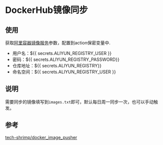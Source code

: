 # DockerHub镜像同步

## 使用

获取[阿里容器镜像服务](https://cr.console.aliyun.com/)参数，配置到action保密变量中.

* 用户名：${{ secrets.ALIYUN_REGISTRY_USER }}
* 密码：${{ secrets.ALIYUN_REGISTRY_PASSWORD}}
* 仓库地址：${{ secrets.ALIYUN_REGISTRY}}
* 命名空间：${{ secrets.ALIYUN_REGISTRY_USER }}

## 说明

需要同步的镜像填写到`images.txt`即可，默认每日周一同步一次，也可以手动触发。

## 参考

[tech-shrimp/docker_image_pusher](https://github.com/tech-shrimp/docker_image_pusher)
